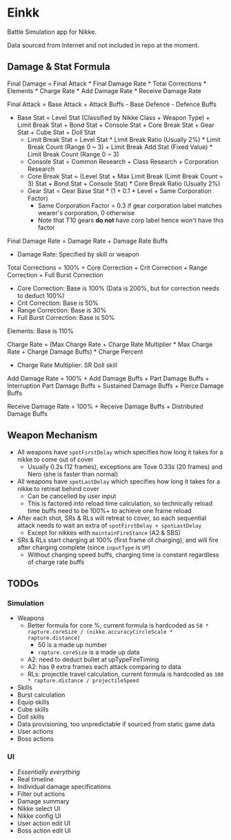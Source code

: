 # Einkk
Battle Simulation app for Nikke.

Data sourced from Internet and not included in repo at the moment.

## Damage & Stat Formula

Final Damage = Final Attack * Final Damage Rate * Total Corrections * Elements * Charge Rate * Add Damage Rate * Receive Damage Rate

Final Attack = Base Attack + Attack Buffs - Base Defence - Defence Buffs
- Base Stat = Level Stat (Classified by Nikke Class + Weapon Type) + Limit Break Stat + Bond Stat + Console Stat + Core Break Stat + Gear Stat + Cube Stat + Doll Stat
  - Limit Break Stat = Level Stat * Limit Break Ratio (Usually 2%) * Limit Break Count (Range 0 ~ 3) + Limit Break Add Stat (Fixed Value) * Limit Break Count (Range 0 ~ 3)
  - Console Stat = Common Research + Class Research + Corporation Research
  - Core Break Stat = (Level Stat + Max Limit Break (Limit Break Count = 3) Stat + Bond Stat + Console Stat) * Core Break Ratio (Usually 2%) 
  - Gear Stat = Gear Base Stat * (1 + 0.1 * Level + Same Corporation Factor)
    - Same Corporation Factor = 0.3 if gear corporation label matches wearer's corporation, 0 otherwise
    - Note that T10 gears **do not** have corp label hence won't have this factor
   
Final Damage Rate = Damage Rate + Damage Rate Buffs
  - Damage Rate: Specified by skill or weapon
  
Total Corrections = 100% + Core Correction + Crit Correction + Range Correction + Full Burst Correction
  - Core Correction: Base is 100% (Data is 200%, but for correction needs to deduct 100%)
  - Crit Correction: Base is 50%
  - Range Correction: Base is 30%
  - Full Burst Correction: Base is 50%

Elements: Base is 110%

Charge Rate = (Max Charge Rate + Charge Rate Multiplier * Max Charge Rate + Charge Damage Buffs) * Charge Percent
  - Charge Rate Multiplier: SR Doll skill

Add Damage Rate = 100% + Add Damage Buffs + Part Damage Buffs + Interruption Part Damage Buffs + Sustained Damage Buffs + Pierce Damage Buffs

Receive Damage Rate = 100% + Receive Damage Buffs + Distributed Damage Buffs

## Weapon Mechanism

- All weapons have `spotFirstDelay` which specifies how long it takes for a nikke to come out of cover
  - Usually 0.2s (12 frames), exceptions are Tove 0.33s (20 frames) and Nero (she is faster than normal)
- All weapons have `spotLastDelay` which specifies how long it takes for a nikke to retreat behind cover
  - Can be cancelled by user input
  - This is factored into reload time calculation, so technically reload time buffs need to be 100%+ to achieve one frame reload
- After each shot, SRs & RLs will retreat to cover, so each sequential attack needs to wait an extra of `spotFirstDelay + spotLastDelay`
  - Except for nikkes with `maintainFireStance` (A2 & SBS)
- SRs & RLs start charging at 100% (first frame of charging), and will fire after charging complete (since `inputType` is `UP`)
  - Without charging speed buffs, charging time is constant regardless of charge rate buffs

## TODOs

### Simulation

- Weapons
  - Better formula for core %, current formula is hardcoded as `50 * rapture.coreSize / (nikke.accuracyCircleScale * rapture.distance)` 
    - 50 is a made up number
    - `rapture.coreSize` is a made up data
  - A2: need to deduct bullet at upTypeFireTiming
  - A2: has 9 extra frames each attack comparing to data
  - RLs: projectile travel calculation, current formula is hardcoded as `100 * rapture.distance / projectileSpeed`
- Skills
- Burst calculation
- Equip skills
- Cube skills
- Doll skills
- Data provisioning, too unpredictable if sourced from static game data
- User actions
- Boss actions

### UI
- *Essentially everything*
- Real timeline
- Individual damage specifications
- Filter out actions
- Damage summary
- Nikke select UI
- Nikke config UI
- User action edit UI
- Boss action edit UI
